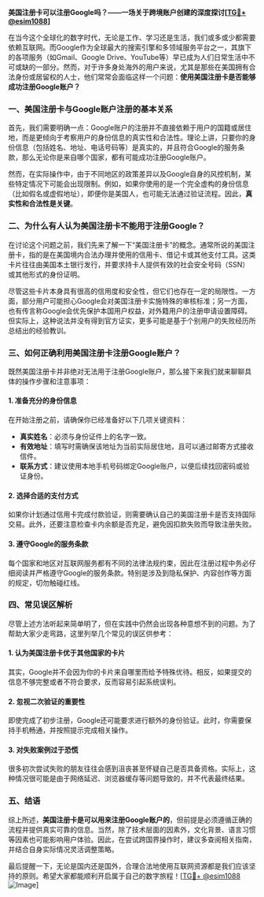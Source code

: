 **美国注册卡可以注册Google吗？——一场关于跨境账户创建的深度探讨[[TG💪+ @esim1088](https://t.me/s/esim1088)]**

在当今这个全球化的数字时代，无论是工作、学习还是生活，我们或多或少都需要依赖互联网。而Google作为全球最大的搜索引擎和多领域服务平台之一，其旗下的各项服务（如Gmail、Google Drive、YouTube等）早已成为人们日常生活中不可或缺的一部分。然而，对于许多身处海外的用户来说，尤其是那些在美国拥有合法身份或居留权的人士，他们常常会面临这样一个问题：**使用美国注册卡是否能够成功注册Google账户？**

### 一、美国注册卡与Google账户注册的基本关系

首先，我们需要明确一点：Google账户的注册并不直接依赖于用户的国籍或居住地，而是更倾向于考察用户的身份信息的真实性和合法性。理论上讲，只要你的身份信息（包括姓名、地址、电话号码等）是真实的，并且符合Google的服务条款，那么无论你是来自哪个国家，都有可能成功注册Google账户。

然而，在实际操作中，由于不同地区的政策差异以及Google自身的风控机制，某些特定情况下可能会出现限制。例如，如果你使用的是一个完全虚构的身份信息（比如假名或虚假地址），即便你是美国人，也可能无法通过验证流程。因此，**真实性和合法性是关键**。

### 二、为什么有人认为美国注册卡不能用于注册Google？

在讨论这个问题之前，我们先来了解一下“美国注册卡”的概念。通常所说的美国注册卡，指的是在美国境内合法办理并使用的信用卡、借记卡或其他支付工具。这类卡片往往由美国本土银行发行，并要求持卡人提供有效的社会安全号码（SSN）或其他形式的身份证明。

尽管这些卡片本身具有很高的信用度和安全性，但它们也存在一定的局限性。一方面，部分用户可能担心Google会对美国注册卡实施特殊的审核标准；另一方面，也有传言称Google会优先保护本国用户权益，对外籍用户的注册申请设置障碍。但实际上，这种说法并没有得到官方证实，更多可能是基于个别用户的失败经历所总结出的经验教训。

### 三、如何正确利用美国注册卡注册Google账户？

既然美国注册卡并非绝对无法用于注册Google账户，那么接下来我们就来聊聊具体的操作步骤和注意事项：

#### 1. 准备充分的身份信息
在开始注册之前，请确保你已经准备好以下几项关键资料：
- **真实姓名**：必须与身份证件上的名字一致。
- **有效地址**：填写时需确保该地址为当前实际居住地，且可以通过邮寄方式接收信件。
- **联系方式**：建议使用本地手机号码绑定Google账户，以便后续找回密码或验证身份。

#### 2. 选择合适的支付方式
如果你计划通过信用卡完成付款验证，则需要确认自己的美国注册卡是否支持国际交易。此外，还要注意检查卡内余额是否充足，避免因扣款失败而导致注册失败。

#### 3. 遵守Google的服务条款
每个国家和地区对互联网服务都有不同的法律法规约束，因此在注册过程中务必仔细阅读并严格遵守Google的服务条款。特别是涉及到隐私保护、内容创作等方面的规定，切勿触碰红线。

### 四、常见误区解析

尽管上述方法听起来简单明了，但在实践中仍然会出现各种意想不到的问题。为了帮助大家少走弯路，这里列举几个常见的误区供参考：

#### 1. 认为美国注册卡优于其他国家的卡片
其实，Google并不会因为你的卡片来自哪里而给予特殊优待。相反，如果提交的信息不够完整或者不符合要求，反而容易引起系统误判。

#### 2. 忽视二次验证的重要性
即使完成了初步注册，Google还可能要求进行额外的身份验证。此时，你需要保持手机畅通，并按照提示完成相关操作。

#### 3. 对失败案例过于恐慌
很多初次尝试失败的朋友往往会感到沮丧甚至怀疑自己是否具备资格。实际上，这种情况很可能是由于网络延迟、浏览器缓存等问题导致的，并不代表最终结果。

### 五、结语

综上所述，**美国注册卡是可以用来注册Google账户的**，但前提是必须遵循正确的流程并提供真实可靠的信息。当然，除了技术层面的因素外，文化背景、语言习惯等因素也可能影响用户体验。因此，在尝试跨国界操作时，建议多查阅相关指南，并结合自身实际情况灵活调整策略。

最后提醒一下，无论是国内还是国外，合理合法地使用互联网资源都是我们应该坚持的原则。希望大家都能顺利开启属于自己的数字旅程！[[TG💪+ @esim1088](https://t.me/s/esim1088) ![Image](https://i.postimg.cc/4NQfJmqS/Snipaste-2025-05-13-00-14-12.png)]